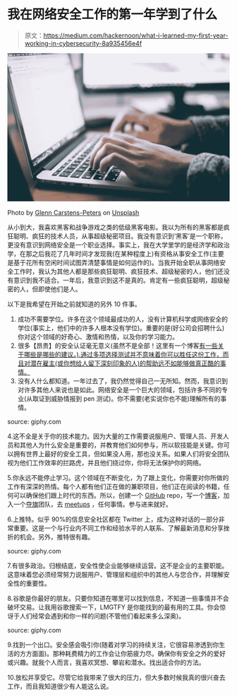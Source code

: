 # 我在网络安全工作的第一年学到了什么

> 原文：<https://medium.com/hackernoon/what-i-learned-my-first-year-working-in-cybersecurity-8a935456e4f>

![](img/d0752bf9a6950cf3a2c9682e9ec37fd1.png)

Photo by [Glenn Carstens-Peters](https://unsplash.com/@glenncarstenspeters?utm_source=medium&utm_medium=referral) on [Unsplash](https://unsplash.com?utm_source=medium&utm_medium=referral)

从小到大，我喜欢黑客和战争游戏之类的低级黑客电影。我以为所有的黑客都是疯狂聪明、疯狂的技术人员，从事超级秘密项目。我没有意识到‘黑客’是一个职称，更没有意识到网络安全是一个职业选择。事实上，我在大学里学的是经济学和政治学，在那之后我花了几年时间才发现我(在某种程度上)有资格从事安全工作(主要是基于花所有空闲时间试图弄清楚事情是如何运作的)。当我开始全职从事网络安全工作时，我认为其他人都是那些疯狂聪明、疯狂技术、超级秘密的人，他们还没有意识到我不适合。一年后，我意识到这不是真的。肯定有一些疯狂聪明，超级秘密的人，但即使他们是人。

以下是我希望在开始之前就知道的另外 10 件事。

1.  成功不需要学位。许多在这个领域最成功的人，没有计算机科学或网络安全的学位(事实上，他们中的许多人根本没有学位)。重要的是(好公司会招聘什么)你对这个领域的好奇心、激情和热情，以及你的学习能力。
2.  很多【昂贵】的安全认证毫无意义(虽然不是全部！这里有一个博客[有一些关于哪些是哪些的建议。).通过多项选择测试并不意味着你可以胜任这份工作，而且对潜在雇主(或你想给人留下深刻印象的人)的帮助远不如能够做真正酷的事情。](https://danielmiessler.com/blog/infoseccerts/)
3.  没有人什么都知道。一年过去了，我仍然觉得自己一无所知。然而，我意识到对许多其他人来说也是如此。网络安全是一个巨大的领域，包括许多不同的专业(从取证到威胁情报到 pen 测试)。你不需要(老实说你也不能)理解所有的事情。

source: giphy.com

4.这不全是关于你的技术能力。因为大量的工作需要说服用户、管理人员、开发人员和其他人为什么安全是重要的，并教育他们如何参与，所以软技能是关键。你可以拥有世界上最好的安全工具，但如果没人用，那也没关系。如果人们将安全团队视为他们工作效率的拦路虎，并且他们绕过你，你将无法保护你的网络。

5.你永远不能停止学习。这个领域在不断变化，为了跟上变化，你需要对你所做的工作有深深的热情。每个人都有他们正在做的兼职项目，他们正在阅读的书籍，任何可以确保他们跟上时代的东西。所以，创建一个 [GitHub](https://github.com/) repo，写一个[博客](/)，加入一个[夺旗](https://trailofbits.github.io/ctf/intro/find.html)团队，去 [meetups](https://www.meetup.com/) ，任何事情。参与进来就好。

6.上推特。似乎 90%的信息安全社区都在 Twitter 上，成为这种对话的一部分非常重要。这是一个与行业内不同工作和经验水平的人联系、了解最新消息和分享挫折的机会。另外，推特很有趣。

source: giphy.com

7.有很多政治。归根结底，安全性使企业能够继续运营。这不是企业的主要职能。这意味着您必须经常努力说服用户、管理层和组织中的其他人与您合作，并理解安全性的重要性。

8.谷歌是你最好的朋友。只要你知道在哪里可以找到信息，不知道一些事情并不会破坏交易。让我用谷歌搜索一下，LMGTFY 是你能找到的最有用的工具。你会惊讶于人们经常会遇到和你一样的问题(不管他们看起来多么深奥)。

source: giphy.com

9.找到一个出口。安全感会吸引你(随着对学习的持续关注，它很容易渗透到你生活的方方面面)。那种耗费精力的工作会让你筋疲力尽。确保你有安全之外的爱好或兴趣。就我个人而言，我喜欢冥想、攀岩和潜水。找出适合你的方法。

10.放松并享受它。尽管它给我带来了很大的压力，但大多数时候我真的很兴奋去工作，而且我知道很少有人能这么说。